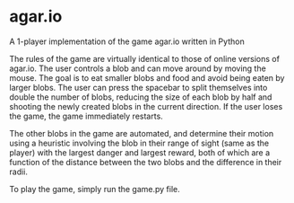 # agar.io
A 1-player implementation of the game agar.io written in Python

The rules of the game are virtually identical to those of online versions of agar.io. The user controls a blob and can move around by moving the mouse. The goal is to eat smaller blobs and food and avoid being eaten by larger blobs. The user can press the spacebar to split themselves into double the number of blobs, reducing the size of each blob by half and shooting the newly created blobs in the current direction. If the user loses the game, the game immediately restarts.

The other blobs in the game are automated, and determine their motion using a heuristic involving the blob in their range of sight (same as the player) with the largest danger and largest reward, both of which are a function of the distance between the two blobs and the difference in their radii.

To play the game, simply run the game.py file.
